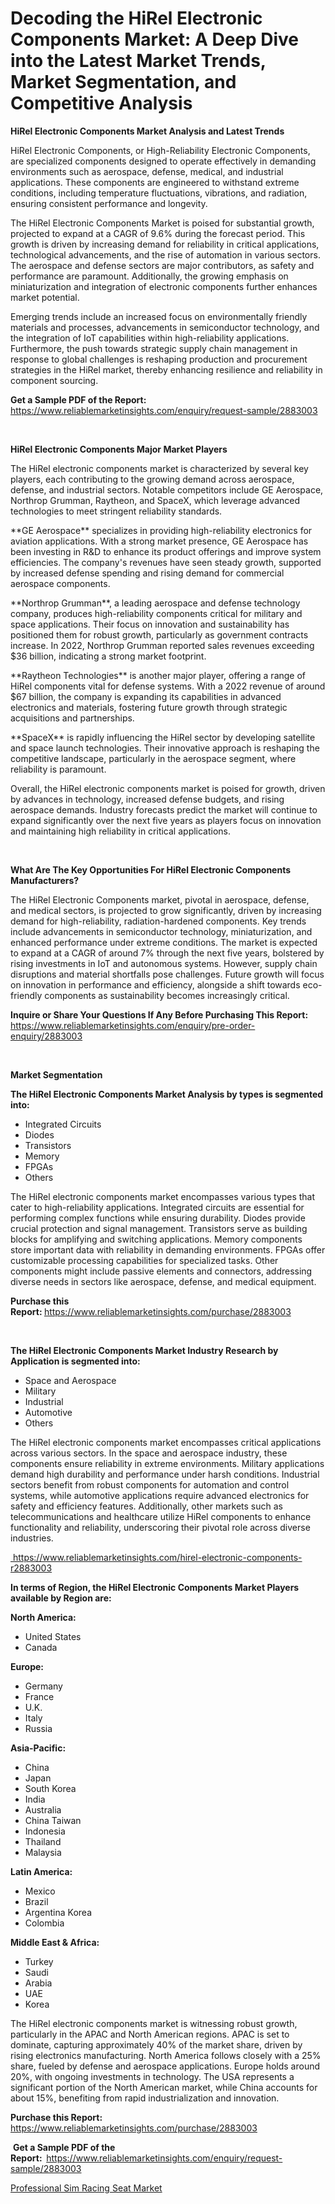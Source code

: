 <p><h1>Decoding the HiRel Electronic Components Market: A Deep Dive into the Latest Market Trends, Market Segmentation, and Competitive Analysis</h1></p><p><strong>HiRel Electronic Components Market Analysis and Latest Trends</strong></p>
<p><p>HiRel Electronic Components, or High-Reliability Electronic Components, are specialized components designed to operate effectively in demanding environments such as aerospace, defense, medical, and industrial applications. These components are engineered to withstand extreme conditions, including temperature fluctuations, vibrations, and radiation, ensuring consistent performance and longevity.</p><p>The HiRel Electronic Components Market is poised for substantial growth, projected to expand at a CAGR of 9.6% during the forecast period. This growth is driven by increasing demand for reliability in critical applications, technological advancements, and the rise of automation in various sectors. The aerospace and defense sectors are major contributors, as safety and performance are paramount. Additionally, the growing emphasis on miniaturization and integration of electronic components further enhances market potential.</p><p>Emerging trends include an increased focus on environmentally friendly materials and processes, advancements in semiconductor technology, and the integration of IoT capabilities within high-reliability applications. Furthermore, the push towards strategic supply chain management in response to global challenges is reshaping production and procurement strategies in the HiRel market, thereby enhancing resilience and reliability in component sourcing.</p></p>
<p><strong>Get a Sample PDF of the Report:&nbsp;</strong> <a href="https://www.reliablemarketinsights.com/enquiry/request-sample/2883003?utm_campaign=3270&utm_medium=2&utm_source=Github&utm_content=ia&utm_term=13032025&utm_id=hirel-electronic-components">https://www.reliablemarketinsights.com/enquiry/request-sample/2883003</a></p>
<p>&nbsp;</p>
<p><strong>HiRel Electronic Components Major Market Players</strong></p>
<p><p>The HiRel electronic components market is characterized by several key players, each contributing to the growing demand across aerospace, defense, and industrial sectors. Notable competitors include GE Aerospace, Northrop Grumman, Raytheon, and SpaceX, which leverage advanced technologies to meet stringent reliability standards.</p><p>**GE Aerospace** specializes in providing high-reliability electronics for aviation applications. With a strong market presence, GE Aerospace has been investing in R&D to enhance its product offerings and improve system efficiencies. The company's revenues have seen steady growth, supported by increased defense spending and rising demand for commercial aerospace components.</p><p>**Northrop Grumman**, a leading aerospace and defense technology company, produces high-reliability components critical for military and space applications. Their focus on innovation and sustainability has positioned them for robust growth, particularly as government contracts increase. In 2022, Northrop Grumman reported sales revenues exceeding $36 billion, indicating a strong market footprint.</p><p>**Raytheon Technologies** is another major player, offering a range of HiRel components vital for defense systems. With a 2022 revenue of around $67 billion, the company is expanding its capabilities in advanced electronics and materials, fostering future growth through strategic acquisitions and partnerships.</p><p>**SpaceX** is rapidly influencing the HiRel sector by developing satellite and space launch technologies. Their innovative approach is reshaping the competitive landscape, particularly in the aerospace segment, where reliability is paramount.</p><p>Overall, the HiRel electronic components market is poised for growth, driven by advances in technology, increased defense budgets, and rising aerospace demands. Industry forecasts predict the market will continue to expand significantly over the next five years as players focus on innovation and maintaining high reliability in critical applications.</p></p>
<p>&nbsp;</p>
<p><strong>What Are The Key Opportunities For HiRel Electronic Components Manufacturers?</strong></p>
<p><p>The HiRel Electronic Components market, pivotal in aerospace, defense, and medical sectors, is projected to grow significantly, driven by increasing demand for high-reliability, radiation-hardened components. Key trends include advancements in semiconductor technology, miniaturization, and enhanced performance under extreme conditions. The market is expected to expand at a CAGR of around 7% through the next five years, bolstered by rising investments in IoT and autonomous systems. However, supply chain disruptions and material shortfalls pose challenges. Future growth will focus on innovation in performance and efficiency, alongside a shift towards eco-friendly components as sustainability becomes increasingly critical.</p></p>
<p><strong>Inquire or Share Your Questions If Any Before Purchasing This Report:</strong> <a href="https://www.reliablemarketinsights.com/enquiry/pre-order-enquiry/2883003?utm_campaign=3270&utm_medium=2&utm_source=Github&utm_content=ia&utm_term=13032025&utm_id=hirel-electronic-components">https://www.reliablemarketinsights.com/enquiry/pre-order-enquiry/2883003</a></p>
<p>&nbsp;</p>
<p><strong>Market Segmentation</strong></p>
<p><strong>The HiRel Electronic Components Market Analysis by types is segmented into:</strong></p>
<p><ul><li>Integrated Circuits</li><li>Diodes</li><li>Transistors</li><li>Memory</li><li>FPGAs</li><li>Others</li></ul></p>
<p><p>The HiRel electronic components market encompasses various types that cater to high-reliability applications. Integrated circuits are essential for performing complex functions while ensuring durability. Diodes provide crucial protection and signal management. Transistors serve as building blocks for amplifying and switching applications. Memory components store important data with reliability in demanding environments. FPGAs offer customizable processing capabilities for specialized tasks. Other components might include passive elements and connectors, addressing diverse needs in sectors like aerospace, defense, and medical equipment.</p></p>
<p><strong>Purchase this Report:&nbsp;</strong><a href="https://www.reliablemarketinsights.com/purchase/2883003?utm_campaign=3270&utm_medium=2&utm_source=Github&utm_content=ia&utm_term=13032025&utm_id=hirel-electronic-components">https://www.reliablemarketinsights.com/purchase/2883003</a></p>
<p>&nbsp;</p>
<p><strong>The HiRel Electronic Components Market Industry Research by Application is segmented into:</strong></p>
<p><ul><li>Space and Aerospace</li><li>Military</li><li>Industrial</li><li>Automotive</li><li>Others</li></ul></p>
<p><p>The HiRel electronic components market encompasses critical applications across various sectors. In the space and aerospace industry, these components ensure reliability in extreme environments. Military applications demand high durability and performance under harsh conditions. Industrial sectors benefit from robust components for automation and control systems, while automotive applications require advanced electronics for safety and efficiency features. Additionally, other markets such as telecommunications and healthcare utilize HiRel components to enhance functionality and reliability, underscoring their pivotal role across diverse industries.</p></p>
<p><a href="https://www.reliablemarketinsights.com/hirel-electronic-components-r2883003?utm_campaign=3270&utm_medium=2&utm_source=Github&utm_content=ia&utm_term=13032025&utm_id=hirel-electronic-components">&nbsp;https://www.reliablemarketinsights.com/hirel-electronic-components-r2883003</a></p>
<p><strong>In terms of Region, the HiRel Electronic Components Market Players available by Region are:</strong></p>
<p>
    <p> <strong> North America: </strong>
        <ul>
            <li>United States</li>
            <li>Canada</li>
        </ul>
        </p> 
    <p> <strong> Europe: </strong>
        <ul>
            <li>Germany</li>
            <li>France</li>
            <li>U.K.</li>
            <li>Italy</li>
            <li>Russia</li>
        </ul>
        </p> 
    <p> <strong> Asia-Pacific: </strong>
        <ul>
            <li>China</li>
            <li>Japan</li>
            <li>South Korea</li>
            <li>India</li>
            <li>Australia</li>
            <li>China Taiwan</li>
            <li>Indonesia</li>
            <li>Thailand</li>
            <li>Malaysia</li>
        </ul>
        </p> 
    <p> <strong> Latin America: </strong>
        <ul>
            <li>Mexico</li>
            <li>Brazil</li>
            <li>Argentina Korea</li>
            <li>Colombia</li>
        </ul>
        </p> 
    <p> <strong> Middle East & Africa: </strong>
        <ul>
            <li>Turkey</li>
            <li>Saudi</li>
            <li>Arabia</li>
            <li>UAE</li>
            <li>Korea</li>
        </ul>
    </p>
    </p>
<p><p>The HiRel electronic components market is witnessing robust growth, particularly in the APAC and North American regions. APAC is set to dominate, capturing approximately 40% of the market share, driven by rising electronics manufacturing. North America follows closely with a 25% share, fueled by defense and aerospace applications. Europe holds around 20%, with ongoing investments in technology. The USA represents a significant portion of the North American market, while China accounts for about 15%, benefiting from rapid industrialization and innovation.</p></p>
<p><strong>Purchase this Report: </strong><a href="https://www.reliablemarketinsights.com/purchase/2883003?utm_campaign=3270&utm_medium=2&utm_source=Github&utm_content=ia&utm_term=13032025&utm_id=hirel-electronic-components">https://www.reliablemarketinsights.com/purchase/2883003</a></p>
<p>&nbsp;<strong>Get a Sample PDF of the Report:&nbsp;&nbsp;</strong><a href="https://www.reliablemarketinsights.com/enquiry/request-sample/2883003?utm_campaign=3270&utm_medium=2&utm_source=Github&utm_content=ia&utm_term=13032025&utm_id=hirel-electronic-components">https://www.reliablemarketinsights.com/enquiry/request-sample/2883003</a></p>
<p><strong></strong></p>
<p><p><a href="https://github.com/vigoseiler/Market-Research-Report-List-1/blob/main/professional-sim-racing-seat-market.md?utm_campaign=3270&utm_medium=2&utm_source=Github&utm_content=ia&utm_term=13032025&utm_id=hirel-electronic-components">Professional Sim Racing Seat Market</a></p></p>